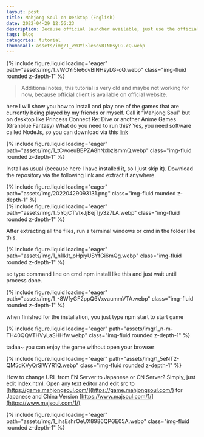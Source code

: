 ```yaml
---
layout: post
title: Mahjong Soul on Desktop (English)
date: 2022-04-29 12:56:23
description: Because official launcher available, just use the official launcher
tags: blog
categories: tutorial
thumbnail: assets/img/1_vWOYi5le6ovBINHsyLG-cQ.webp
---
```



<div class="row mt-3">
    <div class="col-sm mt-3 mt-md-0">
        {% include figure.liquid loading="eager" path="assets/img/1_vWOYi5le6ovBINHsyLG-cQ.webp" class="img-fluid rounded z-depth-1" %}
    </div>
</div>

> Additional notes, this tutorial is very old and maybe not working for now, because official client is available on official website.

here I will show you how to install and play one of the games that are currently being played by my friends or myself. Call it “Mahjong Soul” but on desktop like Princess Connect Re: Dive or another Anime Games (Granblue Fantasy)
What do you need to run this? Yes, you need software called NodeJs, so you can download via this [link](https://nodejs.org/en/download/current/)

<div class="row mt-3">
    <div class="col-sm mt-3 mt-md-0">
        {% include figure.liquid loading="eager" path="assets/img/1_tCwoeuBBPZA8hNxbzIsmmQ.webp" class="img-fluid rounded z-depth-1" %}
    </div>
</div>

Install as usual (because here I have installed it, so I just skip it). Download the repository via the following link and extract it anywhere.

<div class="row mt-3">
    <div class="col-sm mt-3 mt-md-0">
        {% include figure.liquid loading="eager" path="assets/img/20220429093131.png" class="img-fluid rounded z-depth-1" %}
    </div>
</div>

<div class="row mt-3">
    <div class="col-sm mt-3 mt-md-0">
        {% include figure.liquid loading="eager" path="assets/img/1_5YojCTVIxJjBejTjy3z7LA.webp" class="img-fluid rounded z-depth-1" %}
    </div>
</div>

After extracting all the files, run a terminal windows or cmd in the folder like this.

<div class="row mt-3">
    <div class="col-sm mt-3 mt-md-0">
        {% include figure.liquid loading="eager" path="assets/img/1_h1lkIt_pHpiyUSYfGi6mQg.webp" class="img-fluid rounded z-depth-1" %}
    </div>
</div>

so type command line on cmd npm install like this and just wait untill process done.

<div class="row mt-3">
    <div class="col-sm mt-3 mt-md-0">
        {% include figure.liquid loading="eager" path="assets/img/1_-8WfyGF2ppQ6VxvaummVTA.webp" class="img-fluid rounded z-depth-1" %}
    </div>
</div>

when finished for the installation, you just type npm start to start game

<div class="row mt-3">
    <div class="col-sm mt-3 mt-md-0">
        {% include figure.liquid loading="eager" path="assets/img/1_n-m-TH40QQVTHVyLaSHHfw.webp" class="img-fluid rounded z-depth-1" %}
    </div>
</div>

tadaa~ you can enjoy the game without open your browser

<div class="row mt-3">
    <div class="col-sm mt-3 mt-md-0">
        {% include figure.liquid loading="eager" path="assets/img/1_5eNT2-QM5dKVyQrSlWYR1Q.webp" class="img-fluid rounded z-depth-1" %}
    </div>
</div>

How to change URL from EN Server to Japanese or CN Server? Simply, just edit Index.html. Open any text editor and edit src to [https://game.mahjongsoul.com/](https://game.mahjongsoul.com/) for Japanese and China Version [https://www.majsoul.com/1/](https://www.majsoul.com/1/)

<div class="row mt-3">
    <div class="col-sm mt-3 mt-md-0">
        {% include figure.liquid loading="eager" path="assets/img/1_ihsEshrOeUX8986QPGE05A.webp" class="img-fluid rounded z-depth-1" %}
    </div>
</div>

